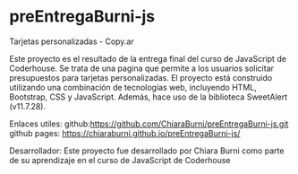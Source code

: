# preEntregaBurni-js
Tarjetas personalizadas - Copy.ar

Este proyecto es el resultado de la entrega final del curso de JavaScript de Coderhouse. Se trata de una pagina que permite a los usuarios solicitar presupuestos para tarjetas personalizadas. El proyecto está construido utilizando una combinación de tecnologías web, incluyendo HTML, Bootstrap, CSS y JavaScript. Además, hace uso de la biblioteca SweetAlert (v11.7.28).

Enlaces utiles: 
github:https://github.com/ChiaraBurni/preEntregaBurni-js.git
github pages: https://chiaraburni.github.io/preEntregaBurni-js/

Desarrollador: 
Este proyecto fue desarrollado por Chiara Burni como parte de su aprendizaje en el curso de JavaScript de Coderhouse